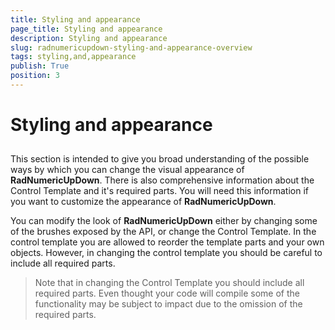 ```yaml
---
title: Styling and appearance
page_title: Styling and appearance
description: Styling and appearance
slug: radnumericupdown-styling-and-appearance-overview
tags: styling,and,appearance
publish: True
position: 3
---
```


# Styling and appearance



## 

This section is intended to give you broad understanding of the possible ways by which you can change the visual appearance of __RadNumericUpDown__. There is also comprehensive information about the Control Template and it's required parts. You will need this information if you want to customize the appearance of __RadNumericUpDown__. 

You can modify the look of __RadNumericUpDown__ either by changing some of the brushes exposed by the API, or change the Control Template. In the control template you are allowed to reorder the template parts and your own objects. However, in changing the control template you should be careful to include all required parts.

>Note that in changing the Control Template you should include all required parts. Even thought your code will compile some of the functionality may be subject to impact due to the omission of the required parts. 
